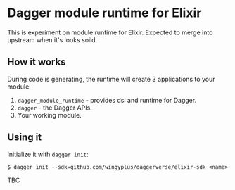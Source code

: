 # Dagger module runtime for Elixir

This is experiment on module runtime for Elixir. Expected to merge into 
upstream when it's looks soild.

## How it works

During code is generating, the runtime will create 3 applications to your 
module:

1. `dagger_module_runtime` - provides dsl and runtime for Dagger.
2. `dagger` - the Dagger APIs.
3. Your working module.

## Using it

Initialize it with `dagger init`:

```
$ dagger init --sdk=github.com/wingyplus/daggerverse/elixir-sdk <name>
```

TBC
